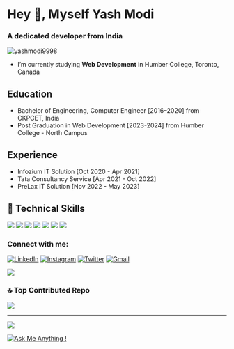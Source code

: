 Hey 👋, Myself Yash Modi
========================

### A dedicated developer from India

![yashmodi9998](https://komarev.com/ghpvc/?username=yashmodi9998&label=Profile%20views&color=0e75b6&style=flat)

- I’m currently studying **Web Development** in Humber College, Toronto, Canada
  
## Education 
- Bachelor of Engineering, Computer Engineer [2016–2020] from CKPCET, India
- Post Graduation in Web Development [2023-2024] from Humber College - North Campus

## Experience
- Infozium IT Solution [Oct 2020 - Apr 2021]
- Tata Consultancy Service [Apr 2021 - Oct 2022]
- PreLax IT Solution [Nov 2022 - May 2023]
  
## 💼 Technical Skills


![](https://img.shields.io/badge/Code-JavaScript-informational?style=flat&logo=JavaScript&color=F7DF1E)
![](https://img.shields.io/badge/Code-HTML5-informational?style=flat&logo=HTML5&color=E34F26)
![](https://img.shields.io/badge/Code-SQLite-informational?style=flat&logo=SQLite&color=003B57)
![](https://img.shields.io/badge/Code-React-informational?style=flat&logo=react&color=61DAFB)
![](https://img.shields.io/badge/Style-CSS3-informational?style=flat&logo=CSS3&color=1572B6)
![](https://img.shields.io/badge/Tools-Git-informational?style=flat&logo=Git&color=F05032)
![](https://img.shields.io/badge/Tools-GitHub-informational?style=flat&logo=GitHub&color=181717)


  
### Connect with me:
[![LinkedIn](https://img.shields.io/badge/linkedin-%230077B5.svg?style=for-the-badge&logo=linkedin&logoColor=white)](https://www.linkedin.com/in/yash-modi-0a551b133/)
[![Instagram](https://img.shields.io/badge/Instagram-%23E4405F.svg?style=for-the-badge&logo=Instagram&logoColor=white)](https://www.instagram.com/yash__modi_/)
[![Twitter](https://img.shields.io/badge/Twitter-%231DA1F2.svg?style=for-the-badge&logo=Twitter&logoColor=white)](https://twitter.com/ImYmodi)
[![Gmail](https://img.shields.io/badge/Gmail-D14836?style=for-the-badge&logo=gmail&logoColor=white)](mailto:yashmodi998@gmail.com)



![](https://quotes-github-readme.vercel.app/api?type=horizontal&theme=tokyonight)

### 🔝 Top Contributed Repo
![](https://github-contributor-stats.vercel.app/api?username=yashmodi9998&limit=5&theme=dracula&combine_all_yearly_contributions=true)

---
[![](https://visitcount.itsvg.in/api?id=yashmodi9998&icon=1&color=7)](https://visitcount.itsvg.in)

[![Ask Me Anything !](https://img.shields.io/badge/Ask%20me-anything-1abc9c.svg)](https://GitHub.com/yashmodi9998)


